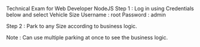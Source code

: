 Technical Exam for Web Developer NodeJS
Step 1 : Log in using Credentials below and select Vehicle Size
Username : root
Password : admin

Step 2 : Park to any Size according to business logic.

Note :  Can use multiple parking at once to see the business logic.

